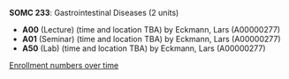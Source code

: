 **SOMC 233**: Gastrointestinal Diseases (2 units)

- **A00** (Lecture) (time and location TBA) by Eckmann, Lars (A00000277)
- **A01** (Seminar) (time and location TBA) by Eckmann, Lars (A00000277)
- **A50** (Lab) (time and location TBA) by Eckmann, Lars (A00000277)

[Enrollment numbers over time](./SOMC233.tsv)
